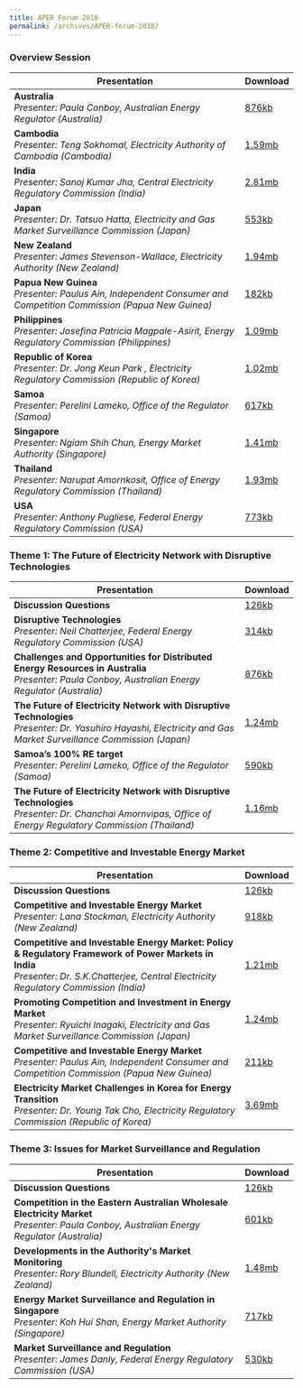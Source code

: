 ```yaml
---
title: APER Forum 2018
permalink: /archives/APER-forum-2018/
---
```

<style>
  table th:first-of-type {width: 85%}
  table th:nth-of-type(2) {width: 15%}
</style>
### **Overview Session**

| **Presentation** | **Download** |
|---|:----|
| **Australia**<br>*Presenter: Paula Conboy, Australian Energy Regulator (Australia)* | [876kb](/files/2018-00-australia.pdf) |
| **Cambodia**<br>*Presenter: Teng Sokhomal, Electricity Authority of Cambodia (Cambodia)* | [1.59mb](/files/2018-00-cambodia.pdf) |
| **India**<br>*Presenter: Sanoj Kumar Jha, Central Electricity Regulatory Commission (India)* | [2.81mb](/files/2018-00-india.pdf) |
| **Japan**<br>*Presenter: Dr. Tatsuo Hatta, Electricity and Gas Market Surveillance Commission (Japan)* | [553kb](/files/2018-00-japan.pdf) |
| **New Zealand**<br>*Presenter: James Stevenson-Wallace, Electricity Authority (New Zealand)* | [1.94mb](/files/2018-00-newzealand.pdf) |
| **Papua New Guinea**<br>*Presenter: Paulus Ain, Independent Consumer and Competition Commission (Papua New Guinea)* | [182kb](/files/2018-00-png.pdf) |
| **Philippines**<br>*Presenter: Josefina Patricia Magpale-Asirit, Energy Regulatory Commission (Philippines)* | [1.09mb](/files/2018-00-philippines.pdf) |
| **Republic of Korea**<br>*Presenter: Dr. Jong Keun Park , Electricity Regulatory Commission (Republic of Korea)* | [1.02mb](/files/2018-00-korea.pdf) |
| **Samoa**<br>*Presenter: Perelini Lameko, Office of the Regulator (Samoa)* | [617kb](/files/2018-00-samoa.pdf) |
| **Singapore**<br>*Presenter: Ngiam Shih Chun, Energy Market Authority (Singapore)* | [1.41mb](/files/2018-00-singapore.pdf) |
| **Thailand**<br>*Presenter: Narupat Amornkosit, Office of Energy Regulatory Commission (Thailand)* | [1.93mb](/files/2018-00-thailand.pdf) |
| **USA**<br>*Presenter: Anthony Pugliese, Federal Energy Regulatory Commission (USA)* | [773kb](/files/2018-00-usa.pdf) |

### **Theme 1: The Future of Electricity Network with Disruptive Technologies**

| **Presentation** | **Download** |
|---|:----|
| **Discussion Questions** | [126kb](/files/2018-00-themes.pdf) |
| **Disruptive Technologies**<br>*Presenter: Neil Chatterjee, Federal Energy Regulatory Commission (USA)* | [314kb](/files/2018-01-usa.pdf) |
| **Challenges and Opportunities for Distributed Energy Resources in Australia**<br>*Presenter: Paula Conboy, Australian Energy Regulator (Australia)* | [876kb](/files/2018-01-australia.pdf) |
| **The Future of Electricity Network with Disruptive Technologies**<br>*Presenter: Dr. Yasuhiro Hayashi, Electricity and Gas Market Surveillance Commission (Japan)* | [1.24mb](/files/2018-01-japan.pdf) |
| **Samoa’s 100% RE target**<br>*Presenter: Perelini Lameko, Office of the Regulator (Samoa)* | [590kb](/files/2018-01-samoa.pdf) |
| **The Future of Electricity Network with Disruptive Technologies**<br>*Presenter: Dr. Chanchai Amornvipas, Office of Energy Regulatory Commission (Thailand)* | [1.16mb](/files/2018-01-thailand.pdf) |

### **Theme 2: Competitive and Investable Energy Market**

| **Presentation** | **Download** |
|---|:----|
| **Discussion Questions** | [126kb](/files/2018-00-themes.pdf) |
| **Competitive and Investable Energy Market**<br>*Presenter: Lana Stockman, Electricity Authority (New Zealand)* | [918kb](/files/2018-02-newzealand.pdf) |
| **Competitive and Investable Energy Market: Policy & Regulatory Framework of Power Markets in India**<br>*Presenter: Dr. S.K.Chatterjee, Central Electricity Regulatory Commission (India)* | [1.21mb](/files/2018-02-india.pdf) |
| **Promoting Competition and Investment in Energy Market**<br>*Presenter: Ryuichi Inagaki, Electricity and Gas Market Surveillance Commission (Japan)* | [1.24mb](/files/2018-02-japan.pdf) |
| **Competitive and Investable Energy Market**<br>*Presenter: Paulus Ain, Independent Consumer and Competition Commission (Papua New Guinea)* | [211kb](/files/2018-02-png.pdf) |
| **Electricity Market Challenges in Korea for Energy Transition**<br>*Presenter: Dr. Young Tak Cho, Electricity Regulatory Commission (Republic of Korea)* | [3.69mb](/files/2018-02-korea.pdf) |

### **Theme 3: Issues for Market Surveillance and Regulation**

| **Presentation** | **Download** |
|---|:----|
| **Discussion Questions** | [126kb](/files/2018-00-themes.pdf) |
| **Competition in the Eastern Australian Wholesale Electricity Market**<br>*Presenter: Paula Conboy, Australian Energy Regulator (Australia)* | [601kb](/files/2018-03-australia.pdf) |
| **Developments in the Authority's Market Monitoring**<br>*Presenter: Rory Blundell, Electricity Authority (New Zealand)* | [1.48mb](/files/2018-03-newzealand.pdf) |
| **Energy Market Surveillance and Regulation in Singapore**<br>*Presenter: Koh Hui Shan, Energy Market Authority (Singapore)* | [717kb](/files/2018-03-singapore.pdf) |
| **Market Surveillance and Regulation**<br>*Presenter: James Danly, Federal Energy Regulatory Commission (USA)* | [530kb](/files/2018-03-usa.pdf) |
